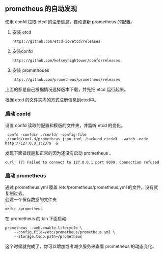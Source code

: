 ## prometheus 的自动发现
使用 confd 拉取 etcd 的注册信息，自动更新 prometheus 的配置。

1. 安装 etcd  
    ```shell script
    https://github.com/etcd-io/etcd/releases
    ```
2. 安装confd 
    ```shell script
    https://github.com/kelseyhightower/confd/releases
    ```
3. 安装 promethoues 
    ```shell script
    https://github.com/prometheus/prometheus/releases
    ```
上面的都是自己根据情况选择版本下载，并先把 etcd 运行起来。

根据 etcd 的文件夹内的方式注册信息到etcd中。

### 启动 confd 
设置 confd 读取的配置和模版的文件夹，并监听 etcd 的变化。
```shell script
 confd -confdir ./confd/ -config-file ./confd/conf.d/prometheus.json.toml -backend etcdv3  -watch -node http://127.0.0.1:2379  &
```
发现下面错误是和正常的因为还没有启动 prometheus 。
```shell script
curl: (7) Failed to connect to 127.0.0.1 port 9090: Connection refused
```
### 启动 prometheus 

通过 prometheus.yml 覆盖 /etc/prometheus/prometheus.yml 的文件，没有就复制过去。   
创建一个保存数据的文件夹 
```shell script
mkdir /prometheus
```
在 prometheus 的 bin 下面启动: 
```shell script
prometheus --web.enable-lifecycle \
    --config.file=/etc/prometheus/prometheus.yml \
    --storage.tsdb.path=/prometheus
```

这个时候就完成了，你可以增加或者减少服务来查看 prometheus 的动态变化。
